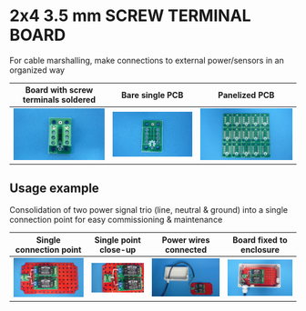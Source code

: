 
# 2x4 3.5 mm SCREW TERMINAL BOARD

For cable marshalling, make connections to external power/sensors in an organized way

Board with screw terminals soldered                                        |Bare single PCB|Panelized PCB|
---------------------------------------------------------------------------|---------------|-------------|
![](/b-screw-terminal-wire-connectors/b01/assets/img/solderedterminals.jpg)|![](/b-screw-terminal-wire-connectors/b01/assets/img/barepcb.jpg)|![](/b-screw-terminal-wire-connectors/b01/assets/img/panel.jpg)


## Usage example

Consolidation of two power signal trio (line, neutral & ground) into a single connection point for easy commissioning & maintenance

Single connection point|Single point close-up|Power wires connected|Board fixed to enclosure|
-----------------------|---------------------|---------------------|------------------------|
![](/b-screw-terminal-wire-connectors/b01/assets/img/singlepoint.jpg)|![](/b-screw-terminal-wire-connectors/b01/assets/img/singlepointcloseup.jpg)|![](/b-screw-terminal-wire-connectors/b01/assets/img/wiresconnection.jpg)|![](/b-screw-terminal-wire-connectors/b01/assets/img/boardfixed.jpg)|

